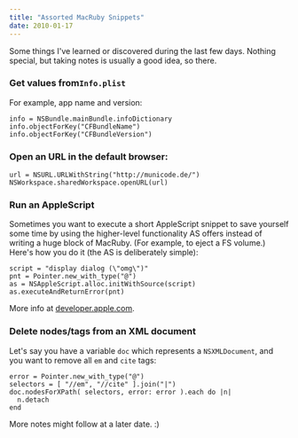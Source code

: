 ```yaml
---
title: "Assorted MacRuby Snippets"
date: 2010-01-17
---
```


Some things I've learned or discovered during the last few days. Nothing special, but taking notes is usually a good idea, so there.

### Get values from`Info.plist`

For example, app name and version:

    info = NSBundle.mainBundle.infoDictionary
    info.objectForKey("CFBundleName")
    info.objectForKey("CFBundleVersion")


### Open an URL in the default browser:

    url = NSURL.URLWithString("http://municode.de/")
    NSWorkspace.sharedWorkspace.openURL(url)


### Run an AppleScript

Sometimes you want to execute a short AppleScript snippet to save yourself some time by using the higher-level functionality AS offers instead of writing a huge block of MacRuby. (For example, to eject a FS volume.) Here's how you do it (the AS is deliberately simple):

    script = "display dialog (\"omg\")"
    pnt = Pointer.new_with_type("@")
    as = NSAppleScript.alloc.initWithSource(script)
    as.executeAndReturnError(pnt)

More info at [developer.apple.com][1].


### Delete nodes/tags from an XML document

Let's say you have a variable `doc` which represents a `NSXMLDocument`, and you want to remove all `em` and `cite` tags:

    error = Pointer.new_with_type("@")
    selectors = [ "//em", "//cite" ].join("|")
    doc.nodesForXPath( selectors, error: error ).each do |n|
      n.detach
    end

More notes might follow at a later date. :)

[1]: http://developer.apple.com/mac/library/technotes/tn2006/tn2084.html

